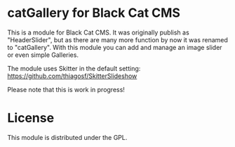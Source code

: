 catGallery for Black Cat CMS
===============================

This is a module for Black Cat CMS. It was originally publish as "HeaderSlider", but as there are many more function by now it was renamed to "catGallery".
With this module you can add and manage an image slider or even simple Galleries.

The module uses Skitter in the default setting: https://github.com/thiagosf/SkitterSlideshow

Please note that this is work in progress!

# License

This module is distributed under the GPL.